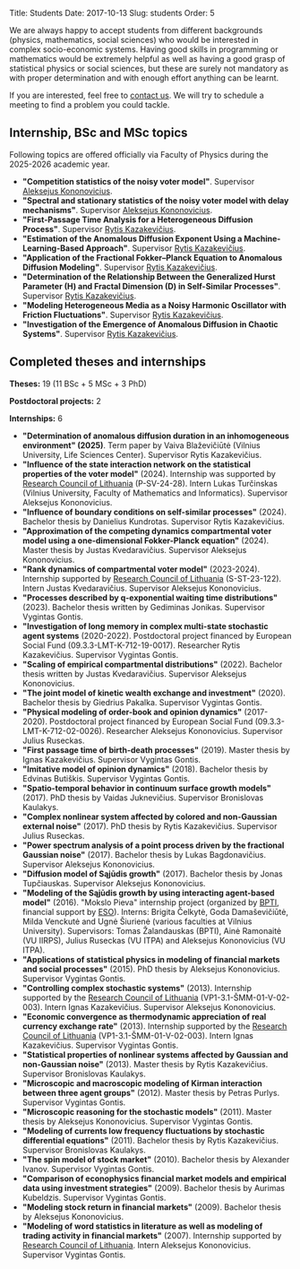 Title: Students
Date: 2017-10-13
Slug: students
Order: 5

We are always happy to accept students from different backgrounds
(physics, mathematics, social sciences) who would be interested in complex
socio-economic systems. Having good skills in programming or mathematics
would be extremely helpful as well as having a good grasp of statistical
physics or social sciences, but these are surely not mandatory as with
proper determination and with enough effort anything can be learnt.

If you are interested, feel free to [contact us]({filename}/pages/about.md).
We will try to schedule a meeting to find a problem you could tackle.

## Internship, BSc and MSc topics

Following topics are offered officially via Faculty of Physics during the
2025-2026 academic year.

* **"Competition statistics of the noisy voter model"**. Supervisor
  [Aleksejus Kononovicius](https://kononovicius.lt).
* **"Spectral and stationary statistics of the noisy voter model with delay
  mechanisms"**.
  Supervisor [Aleksejus Kononovicius](https://kononovicius.lt).
* **"First-Passage Time Analysis for a Heterogeneous Diffusion Process"**.
  Supervisor [Rytis
  Kazakevičius](https://www.ff.vu.lt/en/science/researcher-profiles-2/1977-dr-rytis-kazakevicius).
* **"Estimation of the Anomalous Diffusion Exponent Using a
  Machine-Learning-Based Approach"**. Supervisor [Rytis
  Kazakevičius](https://www.ff.vu.lt/en/science/researcher-profiles-2/1977-dr-rytis-kazakevicius).
* **"Application of the Fractional Fokker–Planck Equation to Anomalous
  Diffusion Modeling"**. Supervisor [Rytis
  Kazakevičius](https://www.ff.vu.lt/en/science/researcher-profiles-2/1977-dr-rytis-kazakevicius).
* **"Determination of the Relationship Between the Generalized Hurst
  Parameter (H) and Fractal Dimension (D) in Self-Similar Processes"**.
  Supervisor [Rytis
  Kazakevičius](https://www.ff.vu.lt/en/science/researcher-profiles-2/1977-dr-rytis-kazakevicius).
* **"Modeling Heterogeneous Media as a Noisy Harmonic Oscillator with
  Friction Fluctuations"**. Supervisor [Rytis
  Kazakevičius](https://www.ff.vu.lt/en/science/researcher-profiles-2/1977-dr-rytis-kazakevicius).
* **"Investigation of the Emergence of Anomalous Diffusion in Chaotic
  Systems"**. Supervisor [Rytis
  Kazakevičius](https://www.ff.vu.lt/en/science/researcher-profiles-2/1977-dr-rytis-kazakevicius).

## Completed theses and internships

**Theses:** 19 (11 BSc + 5 MSc + 3 PhD)

**Postdoctoral projects:** 2

**Internships:** 6

* **"Determination of anomalous diffusion duration in an inhomogeneous
  environment" (2025)**. Term paper by Vaiva Blaževičiūtė (Vilnius
  University, Life Sciences Center). Supervisor Rytis Kazakevičius.
* **"Influence of the state interaction network on the statistical
  properties of the voter model"** (2024). Internship was supported by
  [Research Council of Lithuania](https://lmt.lrv.lt/en/) (P-SV-24-28). Intern
  Lukas Turčinskas (Vilnius University, Faculty of Mathematics and
  Informatics). Supervisor Aleksejus Kononovicius.
* **"Influence of boundary conditions on self-similar processes"** (2024).
  Bachelor thesis by Danielius Kundrotas. Supervisor Rytis Kazakevičius.
* **"Approximation of the competing dynamics compartmental voter model using a
  one-dimensional Fokker-Planck equation"** (2024). Master thesis by Justas
  Kvedaravičius. Supervisor Aleksejus Kononovicius.
* **"Rank dynamics of compartmental voter model"** (2023-2024). Internship
  supported by [Research Council of Lithuania](https://lmt.lrv.lt/en/)
  (S-ST-23-122). Intern Justas Kvedaravičius. Supervisor Aleksejus
  Kononovicius.
* **"Processes described by q-exponential waiting time distributions"** (2023).
  Bachelor thesis written by Gediminas Jonikas. Supervisor Vygintas Gontis.
* **"Investigation of long memory in complex multi-state stochastic agent
  systems** (2020-2022). Postdoctoral project financed by European Social
  Fund (09.3.3-LMT-K-712-19-0017). Researcher Rytis Kazakevičius. Supervisor
  Vygintas Gontis.
* **"Scaling of empirical compartmental distributions"** (2022). Bachelor thesis
  written by Justas Kvedaravičius. Supervisor Aleksejus Kononovicius.
* **"The joint model of kinetic wealth exchange and investment"** (2020).
  Bachelor thesis by Giedrius Pakalka. Supervisor Vygintas Gontis.
* **"Physical modeling of order-book and opinion dynamics"** (2017-2020).
  Postdoctoral project financed by European Social Fund
  (09.3.3-LMT-K-712-02-0026). Researcher Aleksejus Kononovicius. Supervisor
  Julius Ruseckas.
* **"First passage time of birth-death processes"** (2019). Master thesis by
  Ignas Kazakevičius. Supervisor Vygintas Gontis.
* **"Imitative model of opinion dynamics"** (2018). Bachelor thesis by Edvinas
  Butiškis. Supervisor Vygintas Gontis.
* **"Spatio-temporal behavior in continuum surface growth models"** (2017). PhD
  thesis by Vaidas Juknevičius. Supervisor Bronislovas Kaulakys.
* **"Complex nonlinear system affected by colored and non-Gaussian external
  noise"** (2017). PhD thesis by Rytis Kazakevičius. Supervisor Julius
  Ruseckas.
* **"Power spectrum analysis of a point process driven by the fractional
  Gaussian noise"** (2017). Bachelor thesis by Lukas Bagdonavičius. Supervisor
  Aleksejus Kononovicius.
* **"Diffusion model of Sąjūdis growth"** (2017). Bachelor thesis by Jonas
  Tupčiauskas. Supervisor Aleksejus Kononovicius.
* **"Modeling of the Sąjūdis growth by using interacting agent-based model"**
  (2016). "Mokslo Pieva" internship project (organized by
  [BPTI](https://www.bpti.eu), financial support by [ESO](https://www.eso.lt)).
  Interns: Brigita Čelkytė, Goda Damaševičiūtė, Milda Venckutė and Ugnė
  Šiurienė (various faculties at Vilnius University). Supervisors: Tomas
  Žalandauskas (BPTI), Ainė Ramonaitė (VU IIRPS), Julius Ruseckas (VU ITPA)
  and Aleksejus Kononovicius (VU ITPA).
* **"Applications of statistical physics in modeling of financial markets and
  social processes"** (2015). PhD thesis by Aleksejus Kononovicius. Supervisor
  Vygintas Gontis.
* **"Controlling complex stochastic systems"** (2013). Internship supported by
  the [Research Council of Lithuania](https://lmt.lrv.lt/en/)
  (VP1-3.1-ŠMM-01-V-02-003). Intern Ignas Kazakevičius. Supervisor Aleksejus
  Kononovicius.
* **"Economic convergence as thermodynamic appreciation of real currency
  exchange rate"** (2013). Internship supported by the [Research Council of
  Lithuania](https://lmt.lrv.lt/en/) (VP1-3.1-ŠMM-01-V-02-003). Intern Ignas
  Kazakevičius. Supervisor Vygintas Gontis.
* **"Statistical properties of nonlinear systems affected by Gaussian and
  non-Gaussian noise"** (2013). Master thesis by Rytis Kazakevičius.
  Supervisor Bronislovas Kaulakys.
* **"Microscopic and macroscopic modeling of Kirman interaction between three
  agent groups"** (2012). Master thesis by Petras Purlys. Supervisor Vygintas
  Gontis.
* **"Microscopic reasoning for the stochastic models"** (2011). Master thesis by
  Aleksejus Kononovicius. Supervisor Vygintas Gontis.
* **"Modeling of currents low frequency fluctuations by stochastic
  differential equations"** (2011). Bachelor thesis by Rytis Kazakevičius.
  Supervisor Bronislovas Kaulakys.
* **"The spin model of stock market"** (2010). Bachelor thesis by Alexander
  Ivanov. Supervisor Vygintas Gontis.
* **"Comparison of econophysics financial market models and empirical data
  using investment strategies"** (2009). Bachelor thesis by Aurimas Kubeldzis.
  Supervisor Vygintas Gontis.
* **"Modeling stock return in financial markets"** (2009). Bachelor thesis by
  Aleksejus Kononovicius.
* **"Modeling of word statistics in literature as well as modeling of trading
  activity in financial markets"** (2007). Internship supported by [Research
  Council of Lithuania](https://lmt.lrv.lt/en/). Intern Aleksejus Kononovicius.
  Supervisor Vygintas Gontis.
